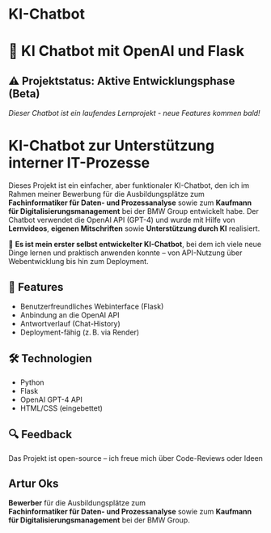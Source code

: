 # KI-Chatbot
# 🤖 KI Chatbot mit OpenAI und Flask

## ⚠️ Projektstatus: Aktive Entwicklungsphase (Beta)  
*Dieser Chatbot ist ein laufendes Lernprojekt - neue Features kommen bald!*

# KI-Chatbot zur Unterstützung interner IT-Prozesse

Dieses Projekt ist ein einfacher, aber funktionaler KI-Chatbot, den ich im Rahmen meiner Bewerbung für die Ausbildungsplätze zum  
**Fachinformatiker für Daten- und Prozessanalyse** sowie zum **Kaufmann für Digitalisierungsmanagement** bei der BMW Group entwickelt habe.
Der Chatbot verwendet die OpenAI API (GPT-4) und wurde mit Hilfe von **Lernvideos**, **eigenen Mitschriften** sowie **Unterstützung durch KI** realisiert.

🧠 **Es ist mein erster selbst entwickelter KI-Chatbot**, bei dem ich viele neue Dinge lernen und praktisch anwenden konnte – von API-Nutzung über Webentwicklung bis hin zum Deployment.

## 🚀 Features

- Benutzerfreundliches Webinterface (Flask)
- Anbindung an die OpenAI API
- Antwortverlauf (Chat-History)
- Deployment-fähig (z. B. via Render)

## 🛠️ Technologien

- Python
- Flask
- OpenAI GPT-4 API
- HTML/CSS (eingebettet)

## 🔍 Feedback 
Das Projekt ist open-source – ich freue mich über Code-Reviews oder Ideen

## Artur Oks
 **Bewerber** für die Ausbildungsplätze zum  
**Fachinformatiker für Daten- und Prozessanalyse** sowie zum **Kaufmann für Digitalisierungsmanagement** bei der BMW Group.



